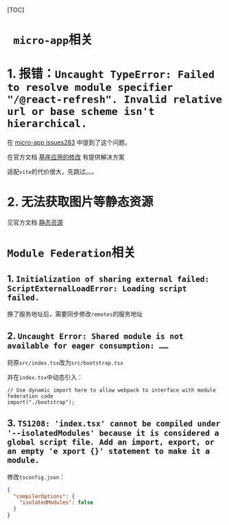[TOC]

# ` micro-app`相关
# 1. 报错：`Uncaught TypeError: Failed to resolve module specifier "/@react-refresh". Invalid relative url or base scheme isn't hierarchical.`

在 [micro-app issues283](https://github.com/micro-zoe/micro-app/issues/283) 中提到了这个问题。

在官方文档 [基座应用的修改](https://cangdu.org/micro-app/docs.html#/zh-cn/framework/vite) 有提供解决方案

适配`vite`的代价很大，先跳过。。。

# 2. 无法获取图片等静态资源

见官方文档 [静态资源](https://cangdu.org/micro-app/docs.html#/zh-cn/static-source)

# `Module Federation`相关
## 1. `Initialization of sharing external failed: ScriptExternalLoadError: Loading script failed.`
换了服务地址后，需要同步修改`remotes`的服务地址

## 2. `Uncaught Error: Shared module is not available for eager consumption: ……`
将原`src/index.tsx`改为`src/bootstrap.tsx`

并在`index.tsx`中动态引入：
```tsx
// Use dynamic import here to allow webpack to interface with module federation code
import("./bootstrap");
```

## 3. `TS1208: 'index.tsx' cannot be compiled under '--isolatedModules' because it is considered a global script file. Add an import, export, or an empty 'e xport {}' statement to make it a module.`
修改`tsconfig.json`：
```json
{
  "compilerOptions": {
    "isolatedModules": false
  }
}
```
